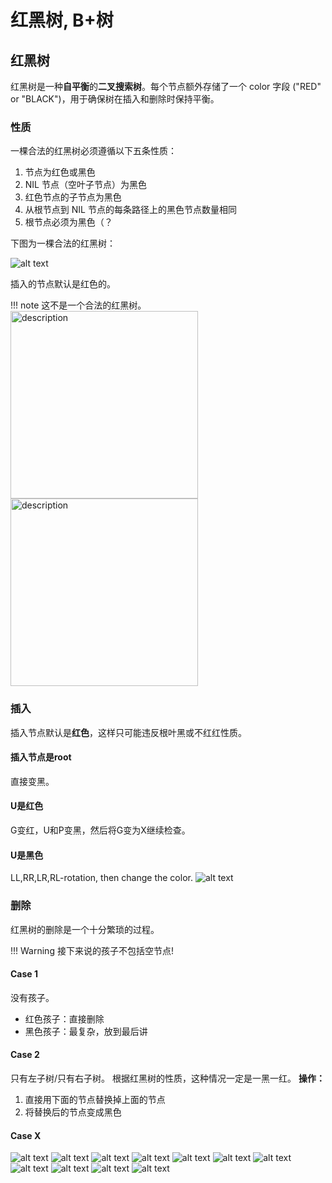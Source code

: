 # 红黑树, B+树
## 红黑树
红黑树是一种**自平衡**的**二叉搜索树**。每个节点额外存储了一个 color 字段 ("RED" or "BLACK")，用于确保树在插入和删除时保持平衡。
### 性质
一棵合法的红黑树必须遵循以下五条性质：

1.  节点为红色或黑色
2.  NIL 节点（空叶子节点）为黑色
3.  红色节点的子节点为黑色
4.  从根节点到 NIL 节点的每条路径上的黑色节点数量相同
5.  根节点必须为黑色（？

下图为一棵合法的红黑树：

![alt text](image.png)

插入的节点默认是红色的。

!!! note
    这不是一个合法的红黑树。    
    <img src="../2.png" alt="description" width="300"/> <img src="../1.png" alt="description" width="300"/>  

### 插入
插入节点默认是**红色**，这样只可能违反根叶黑或不红红性质。

#### 插入节点是root
直接变黑。
#### U是红色
G变红，U和P变黑，然后将G变为X继续检查。
#### U是黑色
LL,RR,LR,RL-rotation, then change the color.
![alt text](<CleanShot 2024-09-22 at 21.33.18@2x.png>)

### 删除
红黑树的删除是一个十分繁琐的过程。

!!! Warning
    接下来说的孩子不包括空节点!
#### Case 1
没有孩子。  
- 红色孩子：直接删除
- 黑色孩子：最复杂，放到最后讲

#### Case 2
只有左子树/只有右子树。 
根据红黑树的性质，这种情况一定是一黑一红。
**操作：**

1. 直接用下面的节点替换掉上面的节点
2. 将替换后的节点变成黑色

#### Case X
![alt text](<CleanShot 2024-09-22 at 22.08.52@2x.png>)
![alt text](<CleanShot 2024-09-22 at 22.11.12@2x.png>)
![alt text](<CleanShot 2024-09-22 at 22.17.38@2x.png>)
![alt text](<CleanShot 2024-09-22 at 22.18.22@2x.png>)
![alt text](<CleanShot 2024-09-22 at 22.21.47@2x.png>)
![alt text](<CleanShot 2024-09-22 at 22.23.10@2x.png>)
![alt text](<CleanShot 2024-09-22 at 22.23.34@2x.png>)
![alt text](<CleanShot 2024-09-22 at 22.24.14@2x.png>)
![alt text](<CleanShot 2024-09-22 at 22.25.03@2x.png>)
![alt text](<CleanShot 2024-09-22 at 22.26.18@2x.png>)
![alt text](<CleanShot 2024-09-22 at 22.27.44@2x.png>)

